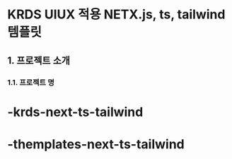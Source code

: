 # KRDS UIUX 적용 NETX.js, ts, tailwind 템플릿

## 1. 프로젝트 소개

### 1.1. 프로젝트 명
# -krds-next-ts-tailwind
# -themplates-next-ts-tailwind
